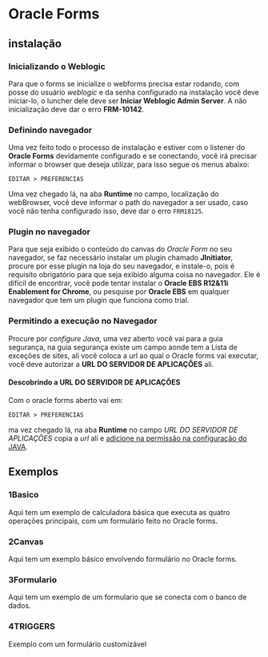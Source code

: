 # Oracle Forms
## instalação

### Inicializando o Weblogic
Para que o forms se inicialize o webforms precisa estar rodando, com posse do usuário *weblogic* e da senha configurado na instalação você deve iniciar-lo, o luncher dele deve ser **Iniciar Weblogic Admin Server**. A não inicialização deve dar o erro **FRM-10142**.

### Definindo navegador
Uma vez feito todo o processo de instalação e estiver com o listener do **Oracle Forms** devidamente configurado e se conectando, você irá precisar informar o browser que deseja utilizar, para isso segue os menus abaixo:

    EDITAR > PREFERENCIAS

Uma vez chegado lá, na aba **Runtime** no campo, localização do webBrowser, você deve informar o path do navegador a ser usado, caso você não tenha configurado isso, deve dar o erro `FRM18125`.

### Plugin no navegador
Para que seja exibido o conteúdo do canvas do *Oracle Form* no seu navegador, se faz necessário instalar um plugin chamado **JInitiator**, procure por esse plugin na loja do seu navegador, e instale-o, pois é requisito obrigatório para que seja exibido alguma coisa no navegador. Ele é difícil de encontrar, você pode tentar instalar o **Oracle EBS R12&11i Enablement for Chrome**, ou pesquise por **Oracle EBS** em qualquer navegador que tem um plugin que funciona como trial.

### Permitindo a execução no Navegador
Procure por *configure Java*, uma vez aberto você vai para a guia segurança, na guia segurança existe um campo aonde tem a Lista de exceções de sites, ali você coloca a url ao qual o Oracle forms vai executar, você deve autorizar a **URL DO SERVIDOR DE APLICAÇÕES** ali.

#### Descobrindo a URL DO SERVIDOR DE APLICAÇÕES
Com o oracle forms aberto vai em:

    EDITAR > PREFERENCIAS

ma vez chegado lá, na aba **Runtime** no campo *URL DO SERVIDOR DE APLICAÇÕES* copia a *url* ali e [adicione na permissão na configuração do JAVA](#permitindo-a-execução-no-navegador).

## Exemplos

### 1Basico
Aqui tem um exemplo de calculadora básica que executa as quatro operações principais, com um formulário feito no Oracle forms.

### 2Canvas
Aqui tem um exemplo básico envolvendo formulário no Oracle forms.

### 3Formulario
Aqui tem um exemplo de um formulario que se conecta com o banco de dados.

### 4TRIGGERS
Exemplo com um formulário customizável